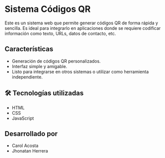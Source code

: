# Sistema Códigos QR

Este es un sistema web que permite generar códigos QR de forma rápida y sencilla. Es ideal para integrarlo en aplicaciones donde se requiere codificar información como texto, URLs, datos de contacto, etc.

##  Características

- Generación de códigos QR personalizados.
- Interfaz simple y amigable.
- Listo para integrarse en otros sistemas o utilizar como herramienta independiente.

## 🛠️ Tecnologías utilizadas

- HTML
- CSS
- JavaScript

##  Desarrollado por
- Carol Acosta
- Jhonatan Herrera
